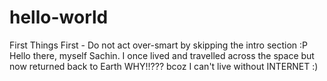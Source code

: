 # hello-world
First Things First - Do not act over-smart by skipping the intro section :P
Hello there, myself Sachin. I once lived and travelled across the space but now returned back to Earth WHY!!??? bcoz I can't live without INTERNET :)
